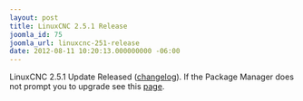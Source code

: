 ```yaml
---
layout: post
title: LinuxCNC 2.5.1 Release
joomla_id: 75
joomla_url: linuxcnc-251-release
date: 2012-08-11 10:20:13.000000000 -06:00
---
```

<p>LinuxCNC 2.5.1 Update Released (<a href="http://wiki.linuxcnc.org/cgi-bin/wiki.pl?Released_2.5.X">changelog</a>). If the Package Manager does not prompt you to upgrade see this <a href="index.php/english/component/kunena/?func=view&amp;catid=9&amp;id=20885">page</a>.</p>
